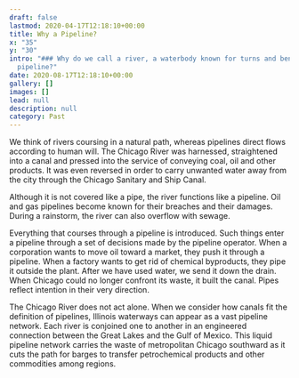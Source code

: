 ```yaml
---
draft: false
lastmod: 2020-04-17T12:18:10+00:00
title: Why a Pipeline?
x: "35"
y: "30"
intro: "### Why do we call a river, a waterbody known for turns and bends, a
  pipeline?"
date: 2020-08-17T12:18:10+00:00
gallery: []
images: []
lead: null
description: null
category: Past
---
```

We think of rivers coursing in a natural path, whereas pipelines direct flows according to human will. The Chicago River was harnessed, straightened into a canal and pressed into the service of conveying coal, oil and other products. It was even reversed in order to carry unwanted water away from the city through the Chicago Sanitary and Ship Canal.  

Although it is not covered like a pipe, the river functions like a pipeline. Oil and gas pipelines become known for their breaches and their damages. During a rainstorm, the river can also overflow with sewage.

Everything that courses through a pipeline is introduced. Such things enter a pipeline through a set of decisions made by the pipeline operator. When a corporation wants to move oil toward a market, they push it through a pipeline. When a factory wants to get rid of chemical byproducts, they pipe it outside the plant. After we have used water, we send it down the drain. When Chicago could no longer confront its waste, it built the canal. Pipes reflect intention in their very direction.

The Chicago River does not act alone. When we consider how canals fit the definition of pipelines, Illinois waterways can appear as a vast pipeline network. Each river is conjoined one to another in an engineered connection between the Great Lakes and the Gulf of Mexico. This liquid pipeline network carries the waste of metropolitan Chicago southward as it cuts the path for barges to transfer petrochemical products and other commodities among regions.
